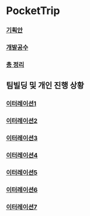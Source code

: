 # PocketTrip

### [기획안](https://maze-mozzarella-6e5.notion.site/c4afe84b8d084560a152ad8b480c2fa3)
### [개발공수](https://maze-mozzarella-6e5.notion.site/8ead788b3ea940b0a4cb1aade1a17555)
### [총 정리](https://maze-mozzarella-6e5.notion.site/PocketTrip-67dfb21bd1a840c4810eb8f2d2077a35)

## 팀빌딩 및 개인 진행 상황
### [이터레이션1](https://maze-mozzarella-6e5.notion.site/1-11-15-11-17-01646bdf477f421e8dbec571acd17671)
### [이터레이션2](https://maze-mozzarella-6e5.notion.site/2-11-18-11-21-246993fa06484accb01c3c50e4ad21f7)
### [이터레이션3](https://maze-mozzarella-6e5.notion.site/3-11-22-11-24-b205f83f03f04757a253d15bb94ff323)
### [이터레이션4](https://maze-mozzarella-6e5.notion.site/4-11-25-11-28-5b4d5d307cdf4397a40c45718a0a8f9f)
### [이터레이션5](https://maze-mozzarella-6e5.notion.site/5-11-29-12-1-56f807d7854141b0b97aa6ee9ba56081)
### [이터레이션6](https://maze-mozzarella-6e5.notion.site/6-12-2-12-5-b4c901309ab1465da7a4f745ad025ef2)
### [이터레이션7](https://maze-mozzarella-6e5.notion.site/7-12-6-12-8-7e6dcc01552a4273a924b1f0c86a2741)
